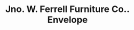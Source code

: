 ---
doi: 10.7916/D8058T2M
date_other: '1898'
date_other_textual: '1898'
form: printed ephemera
genre:
- Envelopes
name:
- Jno. W. Ferrell Furniture Co.
object_in_context_url: https://biggert.cul.columbia.edu/items/view/ave_biggert_01576
subject_hierarchical_geographic:
- Danville, Virginia, United States
subject_name:
- Jno. W. Ferrell Furniture Co.
title: Jno. W. Ferrell Furniture Co.. Envelope
sort_title: Jno. W. Ferrell Furniture Co.. Envelope
call_number: ave_biggert_01576
coordinates:
- 36.58722222222222,-79.40444444444445
pid: ave_biggert_01576
identifiers: ave_biggert_01576
thumbnail: https://derivativo-1.library.columbia.edu/iiif/2/ldpd:343953/full/!256,256/0/native.jpg
permalink: /biggert/ave_biggert_01576/
layout: iiif-image-page
---